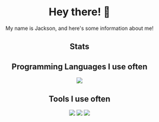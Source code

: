 <h1 align="center"> Hey there! 👋</h1> 
<div align="center">
My name is Jackson, and here's some information about me!
<h2 align="center">Stats</h1>
<div align="center">


</div>
<h2 align="center">Programming Languages I use often</h2>
<div align="center">
<img src="https://img.shields.io/badge/HTML5-E34F26?style=for-the-badge&logo=html5&logoColor=white">
</div>
<h2 align="center">Tools I use often</h2>
<div align="center">


<img src="https://img.shields.io/badge/VSCode-0078D4?style=for-the-badge&logo=visual%20studio%20code&logoColor=white">
<img src="https://img.shields.io/badge/Visual_Studio-5C2D91?style=for-the-badge&logo=visual%20studio&logoColor=white">
<img src="https://img.shields.io/badge/Google_chrome-4285F4?style=for-the-badge&logo=Google-chrome&logoColor=white">
</div>
